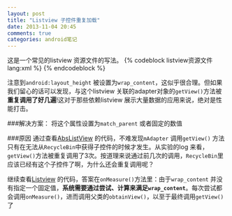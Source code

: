 ```yaml
---
layout: post
title: "Listview 子控件重复加载"
date: 2013-11-04 20:45
comments: true
categories: android笔记
---
```


这是一个常见的listview 资源文件的写法。
{% codeblock listview资源文件 lang:xml %}
    <ListView
        android:layout_width="match_parent"
        android:layout_height="wrap_content"
        android:id="@+id/listView"
    />
{% endcodeblock %}

注意到`android:layout_height` 被设置为`wrap_content`，这似乎很合理。但如果我们留心的话可以发现，与这个listview 关联的adapter对象的`getView()`方法被**重复调用了好几遍**!这对于那些依赖listview 展示大量数据的应用来说，绝对是性能打击。

###解决方案：
将这个属性设置为`match_parent` 或者固定的数值

###原因
通过查看[AbsListView][1] 的代码，不难发现`mAdapter` 调用`getView()` 方法只有在无法从`RecycleBin`中获得子控件的时候才发生。从实验的log 来看，`getView()`方法被重复调用了3次。按道理来说通过前几次的调用，`RecycleBin`里应该已经有这个子控件了啊，为什么还会重复调用呢？

继续查看[Listview][2] 的代码，答案在`onMeasure()`方法里：由于`wrap_content` 并没有指定一个固定值，**系统需要通过尝试、计算来满足`wrap_content`**。每次尝试都会调用`onMeasure()`，进而调用父类的`obtainView()`，以至于最终调用`getView()`了


[1]: https://android.googlesource.com/platform/frameworks/base/+/refs/heads/master/core/java/android/widget/AbsListView.java
[2]: https://android.googlesource.com/platform/frameworks/base/+/refs/heads/master/core/java/android/widget/ListView.java
